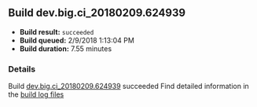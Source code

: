 ## Build dev.big.ci_20180209.624939
- **Build result:** `succeeded`
- **Build queued:** 2/9/2018 1:13:04 PM
- **Build duration:** 7.55 minutes
### Details
Build [dev.big.ci_20180209.624939](https://winappstudio.visualstudio.com/web/build.aspx?pcguid=a4ef43be-68ce-4195-a619-079b4d9834c2&builduri=vstfs%3a%2f%2f%2fBuild%2fBuild%2f24939) succeeded
Find detailed information in the [build log files](https://uwpctdiags.blob.core.windows.net/buildlogs/dev.big.ci_20180209.624939_logs.zip)
